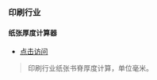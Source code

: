 ### 印刷行业
#### 纸张厚度计算器
- [点击访问](//www.renhuali.cn/demo/industry/PaperThicknessCalculator.html)
> 印刷行业纸张书脊厚度计算，单位毫米。
